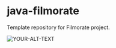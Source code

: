 # java-filmorate
Template repository for Filmorate project.


<picture>
 <source media="(prefers-color-scheme: dark)"[ srcset="https://github.com/Rus-tem/java-filmorate/diagFilmorate.JPG">
 <source media="(prefers-color-scheme: light)" srcset="https://github.com/Rus-tem/java-filmorate/diagFilmorate.JPG">
 <img alt="YOUR-ALT-TEXT" src="https://github.com/Rus-tem/java-filmorate/diagFilmorate.JPG">
</picture>

